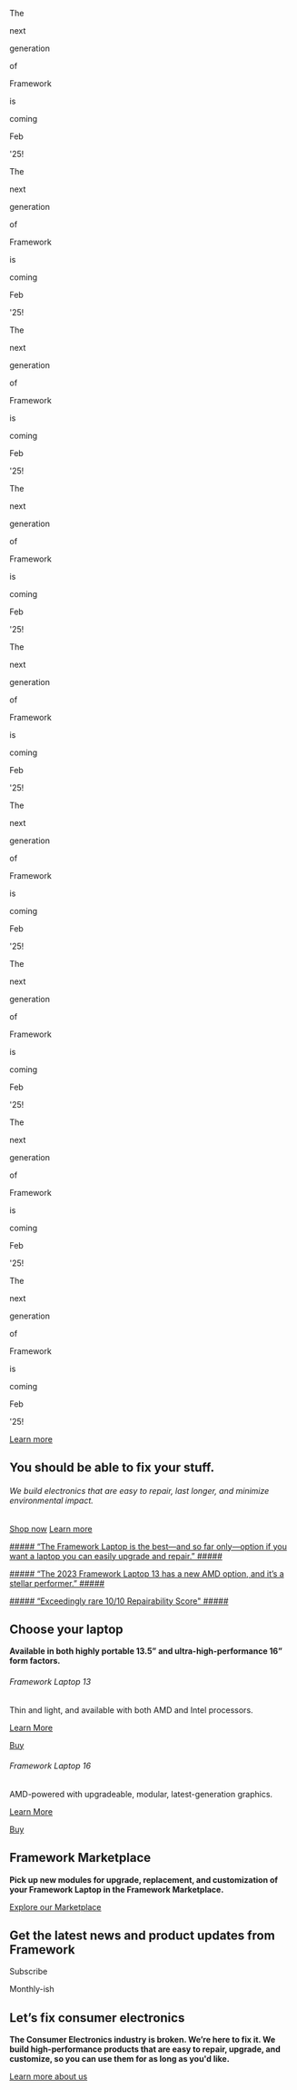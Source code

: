 The

next

generation

of

Framework

is

coming

Feb

'25!

The

next

generation

of

Framework

is

coming

Feb

'25!

The

next

generation

of

Framework

is

coming

Feb

'25!

The

next

generation

of

Framework

is

coming

Feb

'25!

The

next

generation

of

Framework

is

coming

Feb

'25!

The

next

generation

of

Framework

is

coming

Feb

'25!

The

next

generation

of

Framework

is

coming

Feb

'25!

The

next

generation

of

Framework

is

coming

Feb

'25!

The

next

generation

of

Framework

is

coming

Feb

'25!

[Learn more](/framework-event)

You should be able to fix your stuff.
----------

###### We build electronics that are easy to repair, last longer, and minimize environmental impact. ######

[Shop now](/de/en/products/laptop-diy-13-gen-amd/configuration/new) [Learn more](/de/en/products/laptop13-diy-intel-ultra-1)

[##### “The Framework Laptop is the best—and so far only—option if you want a laptop you can easily upgrade and repair.” #####](https://www.nytimes.com/wirecutter/reviews/best-laptops/#the-most-repairable-laptop)

[##### “The 2023 Framework Laptop 13 has a new AMD option, and it’s a stellar performer.” #####](https://www.theverge.com/23911664/framework-laptop-13-2023-amd-review)

[##### “Exceedingly rare 10/10 Repairability Score" #####](https://www.youtube.com/watch?v=AV2umY3R0vw)

Choose your laptop
----------

**Available in both highly portable 13.5” and ultra-high-performance 16” form factors.**

[](/products/laptop13-diy-intel-ultra-1/configuration/new)

###### Framework Laptop 13 ######

Thin and light, and available with both AMD and Intel processors.

[Learn More](/products/laptop13-diy-intel-ultra-1)

[Buy](/products/laptop13-diy-intel-ultra-1/configuration/new)

[](/products/laptop16-diy-amd-7040/configuration/new)

###### Framework Laptop 16 ######

AMD-powered with upgradeable, modular, latest-generation graphics.

[Learn More](/products/laptop16-diy-amd-7040)

[Buy](/products/laptop16-diy-amd-7040/configuration/new)

Framework Marketplace
----------

**Pick up new modules for upgrade, replacement, and customization of your Framework Laptop in the Framework Marketplace.**

[Explore our Marketplace](/de/en/marketplace)

Get the latest news and product updates from Framework
----------

 Subscribe

Monthly-ish

Let’s fix consumer electronics
----------

**The Consumer Electronics industry is broken. We’re here to fix it. We build high-performance products that are easy to repair, upgrade, and customize, so you can use them for as long as you'd like.**

[Learn more about us](/about)
